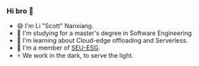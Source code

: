 ### Hi bro 👋

- 😄 I'm Li "Scott" Nanxiang.
- 🌱 I'm studying for a master's degree in Software Engineering
- 🔭 I'm learning about Cloud-edge offloading and Serverless.
- 👯 I'm a member of [SEU-ESG](https://seu-esg.github.io/).
- ⚡ We work in the dark, to serve the light.
